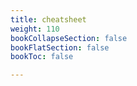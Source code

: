 ```yaml
---
title: cheatsheet
weight: 110
bookCollapseSection: false
bookFlatSection: false
bookToc: false

---
```

